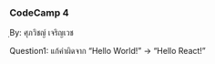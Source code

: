 ### CodeCamp 4 ###
ฺBy: ศุภวิชญ์ เจริญเวช

Question1:
  แก้คำผิดจาก “Hello World!” -> “Hello React!”